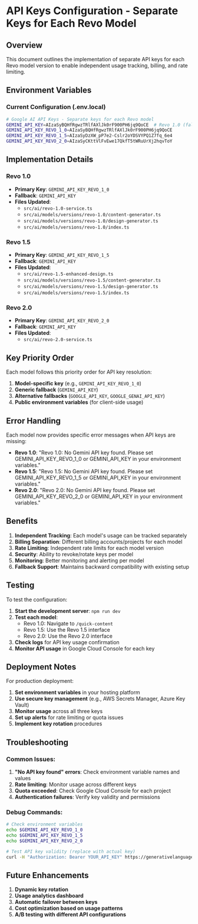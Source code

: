 # API Keys Configuration - Separate Keys for Each Revo Model

## Overview
This document outlines the implementation of separate API keys for each Revo model version to enable independent usage tracking, billing, and rate limiting.

## Environment Variables

### Current Configuration (.env.local)
```bash
# Google AI API Keys - Separate keys for each Revo model
GEMINI_API_KEY=AIzaSyBQHfRgwzTRlfAXlJk0rF900PH6jq9QoCE  # Revo 1.0 (fallback)
GEMINI_API_KEY_REVO_1_0=AIzaSyBQHfRgwzTRlfAXlJk0rF900PH6jq9QoCE
GEMINI_API_KEY_REVO_1_5=AIzaSyDzXW_pP7e2-Cslr2oYDSVYPQ1Z7fq_6e4
GEMINI_API_KEY_REVO_2_0=AIzaSyCKttVlFvEwe17QkfT5tWRuUrXj2hqvToY
```

## Implementation Details

### Revo 1.0
- **Primary Key**: `GEMINI_API_KEY_REVO_1_0`
- **Fallback**: `GEMINI_API_KEY`
- **Files Updated**:
  - `src/ai/revo-1.0-service.ts`
  - `src/ai/models/versions/revo-1.0/content-generator.ts`
  - `src/ai/models/versions/revo-1.0/design-generator.ts`
  - `src/ai/models/versions/revo-1.0/index.ts`

### Revo 1.5
- **Primary Key**: `GEMINI_API_KEY_REVO_1_5`
- **Fallback**: `GEMINI_API_KEY`
- **Files Updated**:
  - `src/ai/revo-1.5-enhanced-design.ts`
  - `src/ai/models/versions/revo-1.5/content-generator.ts`
  - `src/ai/models/versions/revo-1.5/design-generator.ts`
  - `src/ai/models/versions/revo-1.5/index.ts`

### Revo 2.0
- **Primary Key**: `GEMINI_API_KEY_REVO_2_0`
- **Fallback**: `GEMINI_API_KEY`
- **Files Updated**:
  - `src/ai/revo-2.0-service.ts`

## Key Priority Order

Each model follows this priority order for API key resolution:

1. **Model-specific key** (e.g., `GEMINI_API_KEY_REVO_1_0`)
2. **Generic fallback** (`GEMINI_API_KEY`)
3. **Alternative fallbacks** (`GOOGLE_API_KEY`, `GOOGLE_GENAI_API_KEY`)
4. **Public environment variables** (for client-side usage)

## Error Handling

Each model now provides specific error messages when API keys are missing:

- **Revo 1.0**: "Revo 1.0: No Gemini API key found. Please set GEMINI_API_KEY_REVO_1_0 or GEMINI_API_KEY in your environment variables."
- **Revo 1.5**: "Revo 1.5: No Gemini API key found. Please set GEMINI_API_KEY_REVO_1_5 or GEMINI_API_KEY in your environment variables."
- **Revo 2.0**: "Revo 2.0: No Gemini API key found. Please set GEMINI_API_KEY_REVO_2_0 or GEMINI_API_KEY in your environment variables."

## Benefits

1. **Independent Tracking**: Each model's usage can be tracked separately
2. **Billing Separation**: Different billing accounts/projects for each model
3. **Rate Limiting**: Independent rate limits for each model version
4. **Security**: Ability to revoke/rotate keys per model
5. **Monitoring**: Better monitoring and alerting per model
6. **Fallback Support**: Maintains backward compatibility with existing setup

## Testing

To test the configuration:

1. **Start the development server**: `npm run dev`
2. **Test each model**:
   - Revo 1.0: Navigate to `/quick-content`
   - Revo 1.5: Use the Revo 1.5 interface
   - Revo 2.0: Use the Revo 2.0 interface
3. **Check logs** for API key usage confirmation
4. **Monitor API usage** in Google Cloud Console for each key

## Deployment Notes

For production deployment:

1. **Set environment variables** in your hosting platform
2. **Use secure key management** (e.g., AWS Secrets Manager, Azure Key Vault)
3. **Monitor usage** across all three keys
4. **Set up alerts** for rate limiting or quota issues
5. **Implement key rotation** procedures

## Troubleshooting

### Common Issues:

1. **"No API key found" errors**: Check environment variable names and values
2. **Rate limiting**: Monitor usage across different keys
3. **Quota exceeded**: Check Google Cloud Console for each project
4. **Authentication failures**: Verify key validity and permissions

### Debug Commands:

```bash
# Check environment variables
echo $GEMINI_API_KEY_REVO_1_0
echo $GEMINI_API_KEY_REVO_1_5  
echo $GEMINI_API_KEY_REVO_2_0

# Test API key validity (replace with actual key)
curl -H "Authorization: Bearer YOUR_API_KEY" https://generativelanguage.googleapis.com/v1/models
```

## Future Enhancements

1. **Dynamic key rotation**
2. **Usage analytics dashboard**
3. **Automatic failover between keys**
4. **Cost optimization based on usage patterns**
5. **A/B testing with different API configurations**
